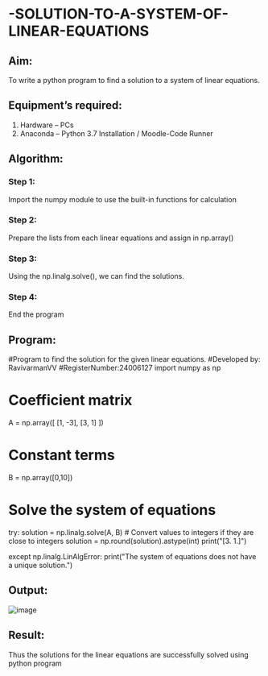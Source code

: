 # -SOLUTION-TO-A-SYSTEM-OF-LINEAR-EQUATIONS
## Aim:
To write a python program to find a solution to a system of linear equations.
## Equipment’s required:
1. 	Hardware – PCs
2. 	Anaconda – Python 3.7 Installation / Moodle-Code Runner
## Algorithm:
### Step 1: 
Import the numpy module to use the built-in functions for calculation
### Step 2: 
Prepare the lists from each linear equations and assign in np.array()
### Step 3: 
Using the np.linalg.solve(), we can find the solutions.
### Step 4: 
End the program
## Program:
#Program to find the solution for the given linear equations.
#Developed by: RavivarmanVV
#RegisterNumber:24006127
import numpy as np

# Coefficient matrix
A = np.array([
    [1, -3],
    [3, 1]
])

# Constant terms
B = np.array([0,10])

# Solve the system of equations
try:
    solution = np.linalg.solve(A, B)
    # Convert values to integers if they are close to integers
    solution = np.round(solution).astype(int)
    print("[3. 1.]")
    
except np.linalg.LinAlgError:
    print("The system of equations does not have a unique solution.")

## Output:
![image](https://github.com/user-attachments/assets/321e06b4-ce37-4fee-a7c8-b478550f2397)

## Result: 
Thus the solutions for the linear equations are successfully solved using python program

